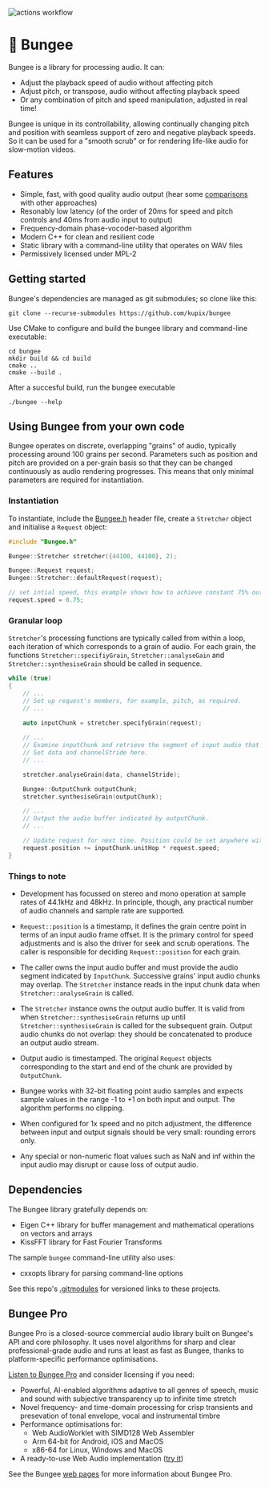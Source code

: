 
![actions workflow](https://github.com/kupix/bungee/actions/workflows/push.yml/badge.svg)

# 🎵 Bungee 

Bungee is a library for processing audio. It can:
* Adjust the playback speed of audio without affecting pitch
* Adjust pitch, or transpose, audio without affecting playback speed
* Or any combination of pitch and speed manipulation, adjusted in real time!

Bungee is unique in its controllability, allowing continually changing pitch and position with seamless support of zero and negative playback speeds. So it can be used for a "smooth scrub" or for rendering life-like audio for slow-motion videos.

## Features

* Simple, fast, with good quality audio output (hear some [comparisons](https://bungee.parabolaresearch.com/compare.html) with other approaches)
* Resonably low latency (of the order of 20ms for speed and pitch controls and 40ms from audio input to output)
* Frequency-domain phase-vocoder-based algorithm
* Modern C++ for clean and resilient code
* Static library with a command-line utility that operates on WAV files
* Permissively licensed under MPL-2

## Getting started

Bungee's dependencies are managed as git submodules; so clone like this:
```
git clone --recurse-submodules https://github.com/kupix/bungee
```

Use CMake to configure and build the bungee library and command-line executable:
```
cd bungee
mkdir build && cd build
cmake ..
cmake --build .
```

After a succesful build, run the bungee executable
```
./bungee --help
```

## Using Bungee from your own code

Bungee operates on discrete, overlapping "grains" of audio, typically processing around 100 grains per second. Parameters such as position and pitch are provided on a per-grain basis so that they can be changed continuously as audio rendering progresses. This means that only minimal parameters are required for  instantiation.

### Instantiation

To instantiate, include the [Bungee.h](./bungee/Bungee.h) header file, create a `Stretcher` object and initialise a `Request` object:

``` C++
#include "Bungee.h"

Bungee::Stretcher stretcher({44100, 44100}, 2);

Bungee::Request request;
Bungee::Stretcher::defaultRequest(request);

// set intial speed, this example shows how to achieve constant 75% output speed
request.speed = 0.75;
```

### Granular loop

`Stretcher`'s processing functions are typically called from within a loop, each iteration of which corresponds to a grain of audio. For each grain, the functions `Stretcher::specifiyGrain`, `Stretcher::analyseGain` and `Stretcher::synthesiseGrain` should be called in sequence.
```C++
while (true)
{
    // ...
    // Set up request's members, for example, pitch, as required.
    // ...
 
    auto inputChunk = stretcher.specifyGrain(request);

    // ...
    // Examine inputChunk and retrieve the segment of input audio that the stretcher requires.
    // Set data and channelStride here.
    // ...

    stretcher.analyseGrain(data, channelStride);

    Bungee::OutputChunk outputChunk;
    stretcher.synthesiseGrain(outputChunk);

    // ...
    // Output the audio buffer indicated by outputChunk.
    // ...

    // Update request for next time. Position could be set anywhere within the input audio.
    request.position += inputChunk.unitHop * request.speed;
}
```

### Things to note

* Development has focussed on stereo and mono operation at sample rates of 44.1kHz and 48kHz. In principle, though, any practical number of audio channels and sample rate are supported.

* `Request::position` is a timestamp, it defines the grain centre point in terms of an input audio frame offset. It is the primary control for speed adjustments and is also the driver for seek and scrub operations. The caller is responsible for deciding  `Request::position` for each grain. 

* The caller owns the input audio buffer and must provide the audio segment indicated by `InputChunk`. Successive grains' input audio chunks may overlap. The `Stretcher` instance reads in the input chunk data when `Stretcher::analyseGrain` is called.

* The `Stretcher` instance owns the output audio buffer. It is valid from when `Stretcher::synthesiseGrain` returns up until `Stretcher::synthesiseGrain` is called for the subsequent grain. Output audio chunks do not overlap: they should be concatenated to produce an output audio stream.

* Output audio is timestamped. The original `Request` objects corresponding to the start and end of the chunk are provided by `OutputChunk`.

* Bungee works with 32-bit floating point audio samples and expects sample values in the range -1 to +1 on both input and output. The algorithm performs no clipping.

* When configured for 1x speed and no pitch adjustment, the difference between input and output signals should be very small: rounding errors only.

* Any special or non-numeric float values such as NaN and inf within the input audio may disrupt or cause loss of output audio.

## Dependencies

The Bungee library gratefully depends on:
* Eigen C++ library for buffer management and mathematical operations on vectors and arrays 
* KissFFT library for Fast Fourier Transforms

The sample `bungee` command-line utility also uses:
* cxxopts library for parsing command-line options

See this repo's [.gitmodules](.gitmodules) for versioned links to these projects.

## Bungee Pro

Bungee Pro is a closed-source commercial audio library built on Bungee's API and core philosophy. It uses novel algorithms for sharp and clear professional-grade audio and runs at least as fast as Bungee, thanks to platform-specific performance optimisations.

[Listen to Bungee Pro](https://bungee.parabolaresearch.com/compare.html) and consider licensing if you need:
* Powerful, AI-enabled algorithms adaptive to all genres of speech, music and sound with subjective transparency up to infinite time stretch
* Novel frequency- and time-domain processing for crisp transients and presevation of tonal envelope, vocal and instrumental timbre
* Performance optimisations for:
    * Web AudioWorklet with SIMD128 Web Assembler
    * Arm 64-bit for Android, iOS and MacOS
    * x86-64 for Linux, Windows and MacOS
* A ready-to-use Web Audio implementation ([try it](https://bungee.parabolaresearch.com/bungee-web-demo.html))

See the Bungee [web pages](https://bungee.parabolaresearch.com/) for more information about Bungee Pro.
